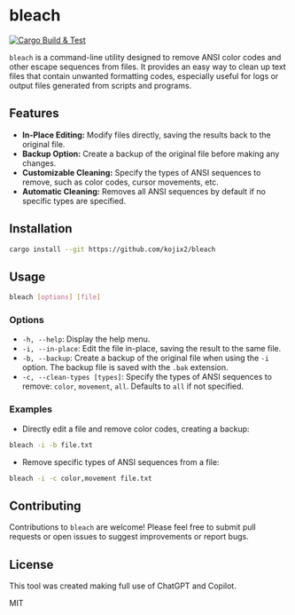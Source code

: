 # bleach

[![Cargo Build & Test](https://github.com/kojix2/bleach/actions/workflows/ci.yml/badge.svg)](https://github.com/kojix2/bleach/actions/workflows/ci.yml)

`bleach` is a command-line utility designed to remove ANSI color codes and other escape sequences from files. It provides an easy way to clean up text files that contain unwanted formatting codes, especially useful for logs or output files generated from scripts and programs.

## Features

- **In-Place Editing:** Modify files directly, saving the results back to the original file.
- **Backup Option:** Create a backup of the original file before making any changes.
- **Customizable Cleaning:** Specify the types of ANSI sequences to remove, such as color codes, cursor movements, etc.
- **Automatic Cleaning:** Removes all ANSI sequences by default if no specific types are specified.

## Installation

```bash
cargo install --git https://github.com/kojix2/bleach
```

## Usage

```bash
bleach [options] [file]
```

### Options

- `-h, --help`: Display the help menu.
- `-i, --in-place`: Edit the file in-place, saving the result to the same file.
- `-b, --backup`: Create a backup of the original file when using the `-i` option. The backup file is saved with the `.bak` extension.
- `-c, --clean-types [types]`: Specify the types of ANSI sequences to remove: `color`, `movement`, `all`. Defaults to `all` if not specified.

### Examples

- Directly edit a file and remove color codes, creating a backup:

```bash
bleach -i -b file.txt
```

- Remove specific types of ANSI sequences from a file:

```bash
bleach -i -c color,movement file.txt
```

## Contributing

Contributions to `bleach` are welcome! Please feel free to submit pull requests or open issues to suggest improvements or report bugs.

## License

This tool was created making full use of ChatGPT and Copilot.

MIT
